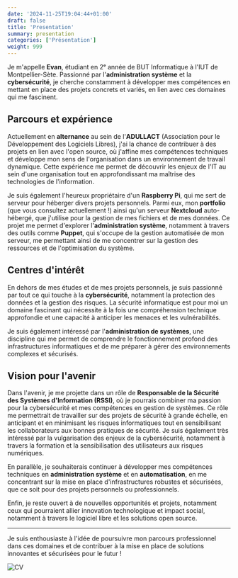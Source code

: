 ```yaml
---
date: '2024-11-25T19:04:44+01:00'
draft: false
title: 'Presentation'
summary: presentation
categories: ['Présentation']
weight: 999
---
```


Je m'appelle **Evan**, étudiant en 2ᵉ année de BUT Informatique à l'IUT de Montpellier-Sète. Passionné par l'**administration système** et la **cybersécurité**, je cherche constamment à développer mes compétences en mettant en place des projets concrets et variés, en lien avec ces domaines qui me fascinent.

## Parcours et expérience

Actuellement en **alternance** au sein de l'**ADULLACT** (Association pour le Développement des Logiciels Libres), j'ai la chance de contribuer à des projets en lien avec l'open source, où j'affine mes compétences techniques et développe mon sens de l'organisation dans un environnement de travail dynamique. Cette expérience me permet de découvrir les enjeux de l'IT au sein d'une organisation tout en approfondissant ma maîtrise des technologies de l'information.

Je suis également l'heureux propriétaire d'un **Raspberry Pi**, qui me sert de serveur pour héberger divers projets personnels. Parmi eux, mon **portfolio** (que vous consultez actuellement !) ainsi qu'un serveur **Nextcloud** auto-hébergé, que j'utilise pour la gestion de mes fichiers et de mes données. Ce projet me permet d'explorer l'**administration système**, notamment à travers des outils comme **Puppet**, qui s'occupe de la gestion automatisée de mon serveur, me permettant ainsi de me concentrer sur la gestion des ressources et de l'optimisation du système.

## Centres d'intérêt

En dehors de mes études et de mes projets personnels, je suis passionné par tout ce qui touche à la **cybersécurité**, notamment la protection des données et la gestion des risques. La sécurité informatique est pour moi un domaine fascinant qui nécessite à la fois une compréhension technique approfondie et une capacité à anticiper les menaces et les vulnérabilités.

Je suis également intéressé par l'**administration de systèmes**, une discipline qui me permet de comprendre le fonctionnement profond des infrastructures informatiques et de me préparer à gérer des environnements complexes et sécurisés.

## Vision pour l'avenir

Dans l'avenir, je me projette dans un rôle de **Responsable de la Sécurité des Systèmes d'Information (RSSI)**, où je pourrais combiner ma passion pour la cybersécurité et mes compétences en gestion de systèmes. Ce rôle me permettrait de travailler sur des projets de sécurité à grande échelle, en anticipant et en minimisant les risques informatiques tout en sensibilisant les collaborateurs aux bonnes pratiques de sécurité. Je suis également très intéressé par la vulgarisation des enjeux de la cybersécurité, notamment à travers la formation et la sensibilisation des utilisateurs aux risques numériques.

En parallèle, je souhaiterais continuer à développer mes compétences techniques en **administration système** et en **automatisation**, en me concentrant sur la mise en place d'infrastructures robustes et sécurisées, que ce soit pour des projets personnels ou professionnels.

Enfin, je reste ouvert à de nouvelles opportunités et projets, notamment ceux qui pourraient allier innovation technologique et impact social, notamment à travers le logiciel libre et les solutions open source.

---

Je suis enthousiaste à l'idée de poursuivre mon parcours professionnel dans ces domaines et de contribuer à la mise en place de solutions innovantes et sécurisées pour le futur !


![CV](/img/cv.png)
